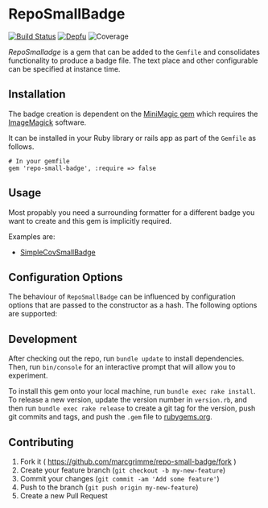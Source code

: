 # RepoSmallBadge

[![Build Status](https://api.travis-ci.org/MarcGrimme/repo-small-badge.svg?branch=master)](https://secure.travis-ci.org/MarcGrimme/repo-small-badge)
[![Depfu](https://badges.depfu.com/badges/e794da00404482f66ce7ca05eea9640b/count.svg)](https://depfu.com/github/MarcGrimme/repo-small-badge?project_id=6915)
![Coverage](https://marcgrimme.github.io/repo-small-badge/badges/coverage_badge_total.png)

*RepoSmalladge* is a gem that can be added to the `Gemfile` and consolidates functionality to produce a badge file.
The text place and other configurable can be specified at instance time.

## Installation

The badge creation is dependent on the [MiniMagic gem](https://github.com/minimagick/minimagick) which requires the [ImageMagick](http://www.imagemagick.org/index.php) software.

It can be installed in your Ruby library or rails app as part of the `Gemfile` as follows.

```
# In your gemfile
gem 'repo-small-badge', :require => false
```

## Usage

Most propably you need a surrounding formatter for a different badge you want to create and this gem is implicitly required.

Examples are:
* [SimpleCovSmallBadge](https://github.com/MarcGrimme/simplecov-small-badge)

## Configuration Options

The behaviour of `RepoSmallBadge` can be influenced by configuration options that are passed to the constructor as a hash.
The following options are supported:

## Development

After checking out the repo, run `bundle update` to install dependencies. Then, run `bin/console` for an interactive prompt that will allow you to experiment.

To install this gem onto your local machine, run `bundle exec rake install`. To release a new version, update the version number in `version.rb`, and then run `bundle exec rake release` to create a git tag for the version, push git commits and tags, and push the `.gem` file to [rubygems.org](https://rubygems.org).

## Contributing

1. Fork it ( https://github.com/marcgrimme/repo-small-badge/fork )
2. Create your feature branch (`git checkout -b my-new-feature`)
3. Commit your changes (`git commit -am 'Add some feature'`)
4. Push to the branch (`git push origin my-new-feature`)
5. Create a new Pull Request
